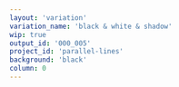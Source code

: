 ```yaml
---
layout: 'variation'
variation_name: 'black & white & shadow'
wip: true
output_id: '000_005'
project_id: 'parallel-lines'
background: 'black'
column: 0
---
```

